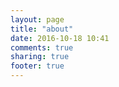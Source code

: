 ```yaml
---
layout: page
title: "about"
date: 2016-10-18 10:41
comments: true
sharing: true
footer: true
---
```

